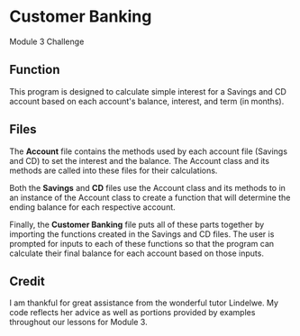 # Customer Banking
Module 3 Challenge

## Function

This program is designed to calculate simple interest for a Savings and CD account based on each account's balance, interest, and term \(in months\).

## Files

The **Account** file contains the methods used by each account file \(Savings and CD\) to set the interest and the balance.  The Account class and its methods are called into these files for their calculations.

Both the **Savings** and **CD** files use the Account class and its methods to in an instance of the Account class to create a function that will determine the ending balance for each respective account.

Finally, the **Customer Banking** file puts all of these parts together by importing the functions created in the Savings and CD files.  The user is prompted for inputs to each of these functions so that the program can calculate their final balance for each account based on those inputs.

## Credit

I am thankful for great assistance from the wonderful tutor Lindelwe.  My code reflects her advice as well as portions provided by examples throughout our lessons for Module 3.